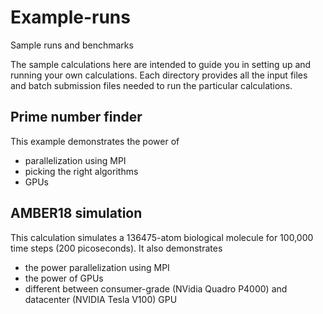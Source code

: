 # Example-runs
Sample runs and benchmarks

The sample calculations here are intended to guide you in setting up and running your own
calculations. Each directory provides all the input files and batch submission files needed to run
the particular calculations.

## Prime number finder
This example demonstrates the power of 
- parallelization using MPI
- picking the right algorithms
- GPUs

## AMBER18 simulation  
This calculation simulates a 136475-atom biological molecule for 100,000 time steps (200 picoseconds).
It also demonstrates 
- the power parallelization using MPI
- the power of GPUs
- different between consumer-grade (NVidia Quadro P4000) and datacenter (NVIDIA Tesla V100) GPU 
